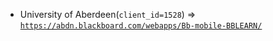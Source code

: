  - University of Aberdeen(`client_id=1528`) => [`https://abdn.blackboard.com/webapps/Bb-mobile-BBLEARN/`](https://abdn.blackboard.com/webapps/Bb-mobile-BBLEARN/)
